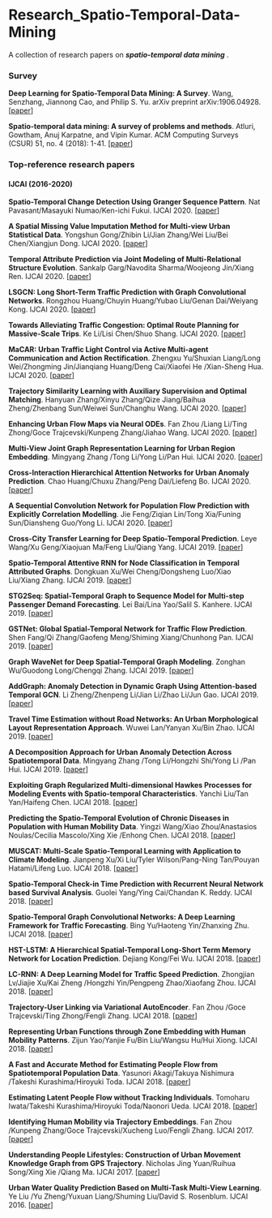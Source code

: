 # Research_Spatio-Temporal-Data-Mining
A collection of research papers on ***spatio-temporal data mining*** . 

### Survey
**Deep Learning for Spatio-Temporal Data Mining: A Survey**. Wang, Senzhang, Jiannong Cao, and Philip S. Yu. arXiv preprint arXiv:1906.04928. [[paper](https://arxiv.org/pdf/1906.04928.pdf)]

**Spatio-temporal data mining: A survey of problems and methods**. Atluri, Gowtham, Anuj Karpatne, and Vipin Kumar. ACM Computing Surveys (CSUR) 51, no. 4 (2018): 1-41. [[paper](https://dl.acm.org/doi/pdf/10.1145/3161602)]

### Top-reference research papers
#### IJCAI (2016-2020)
**Spatio-Temporal Change Detection Using Granger Sequence Pattern**. Nat Pavasant/Masayuki Numao/Ken-ichi Fukui. IJCAI 2020.	[[paper](https://doi.org/10.24963/ijcai.2020/741)]

**A Spatial Missing Value Imputation Method for Multi-view Urban Statistical Data**. Yongshun Gong/Zhibin Li/Jian Zhang/Wei Liu/Bei Chen/Xiangjun Dong.	IJCAI	2020. [[paper](https://doi.org/10.24963/ijcai.2020/182)]

**Temporal Attribute Prediction via Joint Modeling of Multi-Relational Structure Evolution**.	Sankalp Garg/Navodita Sharma/Woojeong Jin/Xiang Ren.	IJCAI	2020.	[[paper](https://doi.org/10.24963/ijcai.2020/386)]

**LSGCN: Long Short-Term Traffic Prediction with Graph Convolutional Networks**.	Rongzhou Huang/Chuyin Huang/Yubao Liu/Genan Dai/Weiyang Kong.	IJCAI	2020.	[[paper](https://doi.org/10.24963/ijcai.2020/326)]

**Towards Alleviating Traffic Congestion: Optimal Route Planning for Massive-Scale Trips**.	Ke Li/Lisi Chen/Shuo Shang.	IJCAI	2020.	[[paper](https://doi.org/10.24963/ijcai.2020/470)]

**MaCAR: Urban Traffic Light Control via Active Multi-agent Communication and Action Rectification**.	Zhengxu Yu/Shuxian Liang/Long Wei/Zhongming Jin/Jianqiang Huang/Deng Cai/Xiaofei He /Xian-Sheng Hua. IJCAI	2020.	[[paper](https://doi.org/10.24963/ijcai.2020/345)]

**Trajectory Similarity Learning with Auxiliary Supervision and Optimal Matching**.	Hanyuan Zhang/Xinyu Zhang/Qize Jiang/Baihua Zheng/Zhenbang Sun/Weiwei Sun/Changhu Wang.	IJCAI	2020.	[[paper](https://doi.org/10.24963/ijcai.2020/444)]

**Enhancing Urban Flow Maps via Neural ODEs**.	Fan Zhou /Liang Li/Ting Zhong/Goce Trajcevski/Kunpeng Zhang/Jiahao Wang.	IJCAI	2020.	[[paper](https://doi.org/10.24963/ijcai.2020/180)]

**Multi-View Joint Graph Representation Learning for Urban Region Embedding**.	Mingyang Zhang /Tong Li/Yong Li/Pan Hui.	IJCAI	2020.	[[paper](https://doi.org/10.24963/ijcai.2020/611)]

**Cross-Interaction Hierarchical Attention Networks for Urban Anomaly Prediction**.	Chao Huang/Chuxu Zhang/Peng Dai/Liefeng Bo.	IJCAI	2020.	[[paper](https://doi.org/10.24963/ijcai.2020/601)]

**A Sequential Convolution Network for Population Flow Prediction with Explicitly Correlation Modelling**.	Jie Feng/Ziqian Lin/Tong Xia/Funing Sun/Diansheng Guo/Yong Li. 	IJCAI	2020.	[[paper](https://doi.org/10.24963/ijcai.2020/185)]

**Cross-City Transfer Learning for Deep Spatio-Temporal Prediction**.	Leye Wang/Xu Geng/Xiaojuan Ma/Feng Liu/Qiang Yang.	IJCAI	2019.	[[paper](https://doi.org/10.24963/ijcai.2019/262)]

**Spatio-Temporal Attentive RNN for Node Classification in Temporal Attributed Graphs**.	Dongkuan Xu/Wei Cheng/Dongsheng Luo/Xiao Liu/Xiang Zhang. 	IJCAI	2019.	[[paper](https://doi.org/10.24963/ijcai.2019/548)]

**STG2Seq: Spatial-Temporal Graph to Sequence Model for Multi-step Passenger Demand Forecasting**.	Lei Bai/Lina Yao/Salil S. Kanhere.	IJCAI	2019.	[[paper](https://doi.org/10.24963/ijcai.2019/274)]

**GSTNet: Global Spatial-Temporal Network for Traffic Flow Prediction**.	Shen Fang/Qi Zhang/Gaofeng Meng/Shiming Xiang/Chunhong Pan.	IJCAI	2019.	[[paper](https://doi.org/10.24963/ijcai.2019/317)]

**Graph WaveNet for Deep Spatial-Temporal Graph Modeling**.	Zonghan Wu/Guodong Long/Chengqi Zhang.	IJCAI	2019.	[[paper](https://doi.org/10.24963/ijcai.2019/264)]

**AddGraph: Anomaly Detection in Dynamic Graph Using Attention-based Temporal GCN**.	Li Zheng/Zhenpeng Li/Jian Li/Zhao Li/Jun Gao.	IJCAI	2019.	[[paper](https://doi.org/10.24963/ijcai.2019/614)]

**Travel Time Estimation without Road Networks: An Urban Morphological Layout Representation Approach**.	Wuwei Lan/Yanyan Xu/Bin Zhao.	IJCAI	2019.	[[paper](https://doi.org/10.24963/ijcai.2019/245)]

**A Decomposition Approach for Urban Anomaly Detection Across Spatiotemporal Data**.	Mingyang Zhang /Tong Li/Hongzhi Shi/Yong Li /Pan Hui.	IJCAI	2019.	[[paper](https://doi.org/10.24963/ijcai.2019/837)]

**Exploiting Graph Regularized Multi-dimensional Hawkes Processes for Modeling Events with Spatio-temporal Characteristics**.	Yanchi Liu/Tan Yan/Haifeng Chen.	IJCAI	2018.	[[paper](https://doi.org/10.24963/ijcai.2018/343)]

**Predicting the Spatio-Temporal Evolution of Chronic Diseases in Population with Human Mobility Data**.	Yingzi Wang/Xiao Zhou/Anastasios Noulas/Cecilia Mascolo/Xing Xie /Enhong Chen.	IJCAI	2018.	[[paper](https://doi.org/10.24963/ijcai.2018/497)]

**MUSCAT: Multi-Scale Spatio-Temporal Learning with Application to Climate Modeling**.	Jianpeng Xu/Xi Liu/Tyler Wilson/Pang-Ning Tan/Pouyan Hatami/Lifeng Luo.	IJCAI	2018.	[[paper](https://doi.org/10.24963/ijcai.2018/404)]

**Spatio-Temporal Check-in Time Prediction with Recurrent Neural Network based Survival Analysis**.	Guolei Yang/Ying Cai/Chandan K. Reddy.	IJCAI	2018.	[[paper](https://doi.org/10.24963/ijcai.2018/413)]

**Spatio-Temporal Graph Convolutional Networks: A Deep Learning Framework for Traffic Forecasting**.	Bing Yu/Haoteng Yin/Zhanxing Zhu.	IJCAI	2018.	[[paper](https://doi.org/10.24963/ijcai.2018/505)]

**HST-LSTM: A Hierarchical Spatial-Temporal Long-Short Term Memory Network for Location Prediction**.	Dejiang Kong/Fei Wu. 	IJCAI	2018.	[[paper](https://doi.org/10.24963/ijcai.2018/324)]

**LC-RNN: A Deep Learning Model for Traffic Speed Prediction**.	Zhongjian Lv/Jiajie Xu/Kai Zheng /Hongzhi Yin/Pengpeng Zhao/Xiaofang Zhou. 	IJCAI	2018.	[[paper](https://doi.org/10.24963/ijcai.2018/482)]

**Trajectory-User Linking via Variational AutoEncoder**.	Fan Zhou /Goce Trajcevski/Ting Zhong/Fengli Zhang.	IJCAI	2018.	[[paper](https://doi.org/10.24963/ijcai.2018/446)]

**Representing Urban Functions through Zone Embedding with Human Mobility Patterns**.	Zijun Yao/Yanjie Fu/Bin Liu/Wangsu Hu/Hui Xiong.	IJCAI	2018.	[[paper](https://doi.org/10.24963/ijcai.2018/545)]

**A Fast and Accurate Method for Estimating People Flow from Spatiotemporal Population Data**.	Yasunori Akagi/Takuya Nishimura /Takeshi Kurashima/Hiroyuki Toda.	IJCAI	2018.	[[paper](https://doi.org/10.24963/ijcai.2018/457)]

**Estimating Latent People Flow without Tracking Individuals**.	Tomoharu Iwata/Takeshi Kurashima/Hiroyuki Toda/Naonori Ueda.	IJCAI	2018.	[[paper](https://doi.org/10.24963/ijcai.2018/494)]

**Identifying Human Mobility via Trajectory Embeddings**.	Fan Zhou /Kunpeng Zhang/Goce Trajcevski/Xucheng Luo/Fengli Zhang.	IJCAI	2017.	[[paper](https://doi.org/10.24963/ijcai.2017/234)]

**Understanding People Lifestyles: Construction of Urban Movement Knowledge Graph from GPS Trajectory**.	Nicholas Jing Yuan/Ruihua Song/Xing Xie /Qiang Ma. 	IJCAI	2017.	[[paper](https://doi.org/10.24963/ijcai.2017/506)]

**Urban Water Quality Prediction Based on Multi-Task Multi-View Learning**.	Ye Liu /Yu Zheng/Yuxuan Liang/Shuming Liu/David S. Rosenblum.	IJCAI	2016.	[[paper](http://www.ijcai.org/Abstract/16/366)]
